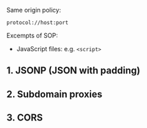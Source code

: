Same origin policy:

```
protocol://host:port
```

Excempts of SOP:

- JavaScript files: e.g. `<script>`

## 1. JSONP (JSON with padding)

## 2. Subdomain proxies

## 3. CORS

